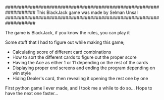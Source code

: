 ###################################################################
This BlackJack game was made by Selman Unsal
###################################################################

The game is BlackJack, if you know the rules, you can play it

Some stuff that I had to figure out while making this game;
- Calculating score of different card combinations
- How to sort the different cards to figure out the proper score
- Having the Ace as either 1 or 11 depending on the rest of the cards
- Displaying proper end screens and ending the program depending on win style
- Hiding Dealer's card, then revealing it opening the rest one by one

First python game I ever made, and I took me a while to do so...
Hope to have the next one faster...
